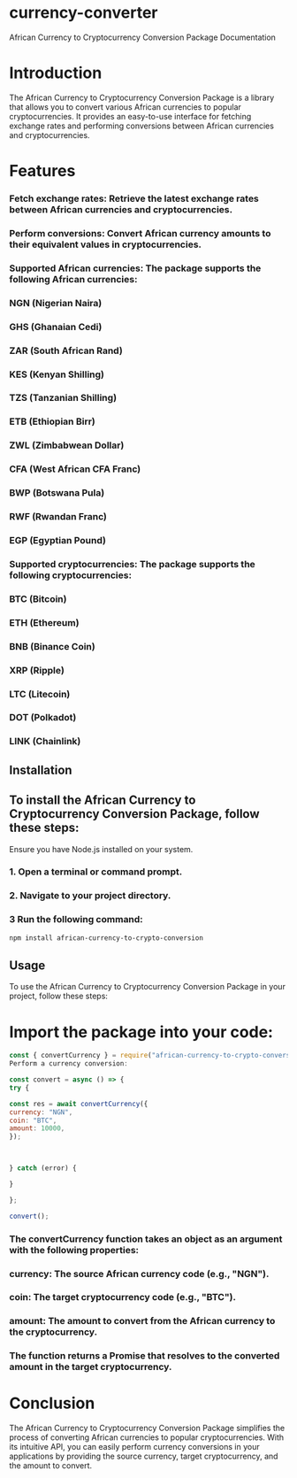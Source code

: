 # currency-converter

African Currency to Cryptocurrency Conversion Package Documentation

# Introduction

The African Currency to Cryptocurrency Conversion Package is a library that allows you to convert various African currencies to popular cryptocurrencies. It provides an easy-to-use interface for fetching exchange rates and performing conversions between African currencies and cryptocurrencies.

# Features

### Fetch exchange rates: Retrieve the latest exchange rates between African currencies and cryptocurrencies.

### Perform conversions: Convert African currency amounts to their equivalent values in cryptocurrencies.

### Supported African currencies: The package supports the following African currencies:

### NGN (Nigerian Naira)

### GHS (Ghanaian Cedi)

### ZAR (South African Rand)

### KES (Kenyan Shilling)

### TZS (Tanzanian Shilling)

### ETB (Ethiopian Birr)

### ZWL (Zimbabwean Dollar)

### CFA (West African CFA Franc)

### BWP (Botswana Pula)

### RWF (Rwandan Franc)

### EGP (Egyptian Pound)

### Supported cryptocurrencies: The package supports the following cryptocurrencies:

### BTC (Bitcoin)

### ETH (Ethereum)

### BNB (Binance Coin)

### XRP (Ripple)

### LTC (Litecoin)

### DOT (Polkadot)

### LINK (Chainlink)

## Installation

## To install the African Currency to Cryptocurrency Conversion Package, follow these steps:

Ensure you have Node.js installed on your system.

### 1. Open a terminal or command prompt.

### 2. Navigate to your project directory.

### 3 Run the following command:

```bash
npm install african-currency-to-crypto-conversion
```

## Usage

To use the African Currency to Cryptocurrency Conversion Package in your project, follow these steps:

# Import the package into your code:

```javascript
const { convertCurrency } = require("african-currency-to-crypto-conversion");
Perform a currency conversion:

const convert = async () => {
try {

const res = await convertCurrency({
currency: "NGN",
coin: "BTC",
amount: 10000,
});



} catch (error) {

}

};

convert();
```

### The convertCurrency function takes an object as an argument with the following properties:

### currency: The source African currency code (e.g., "NGN").

### coin: The target cryptocurrency code (e.g., "BTC").

### amount: The amount to convert from the African currency to the cryptocurrency.

### The function returns a Promise that resolves to the converted amount in the target cryptocurrency.

# Conclusion

The African Currency to Cryptocurrency Conversion Package simplifies the process of converting African currencies to popular cryptocurrencies. With its intuitive API, you can easily perform currency conversions in your applications by providing the source currency, target cryptocurrency, and the amount to convert.
